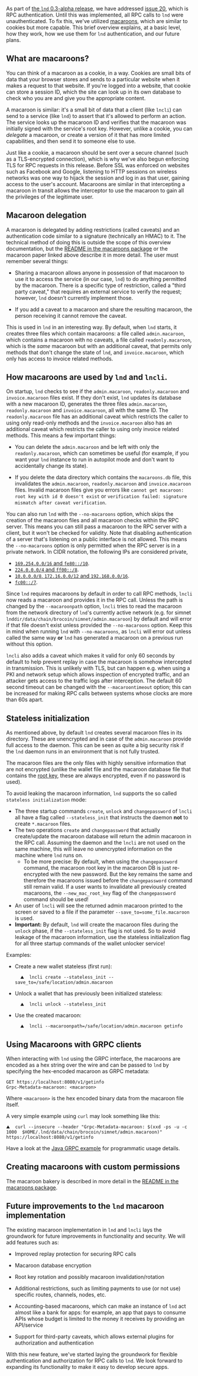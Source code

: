 As part of [the `lnd` 0.3-alpha
release](https://github.com/brsuite/lnd/releases/tag/v0.3-alpha), we
have addressed [issue 20](https://github.com/brsuite/lnd/issues/20),
which is RPC authentication. Until this was implemented, all RPC calls to `lnd`
were unauthenticated. To fix this, we've utilized
[macaroons](https://research.google.com/pubs/pub41892.html), which are similar
to cookies but more capable. This brief overview explains, at a basic level,
how they work, how we use them for `lnd` authentication, and our future plans.

## What are macaroons?

You can think of a macaroon as a cookie, in a way. Cookies are small bits of
data that your browser stores and sends to a particular website when it makes a
request to that website. If you're logged into a website, that cookie can store
a session ID, which the site can look up in its own database to check who you
are and give you the appropriate content.

A macaroon is similar: it's a small bit of data that a client (like `lncli`)
can send to a service (like `lnd`) to assert that it's allowed to perform an
action. The service looks up the macaroon ID and verifies that the macaroon was
initially signed with the service's root key. However, unlike a cookie, you can
*delegate* a macaroon, or create a version of it that has more limited
capabilities, and then send it to someone else to use.

Just like a cookie, a macaroon should be sent over a secure channel (such as a
TLS-encrypted connection), which is why we've also begun enforcing TLS for RPC
requests in this release. Before SSL was enforced on websites such as Facebook
and Google, listening to HTTP sessions on wireless networks was one way to
hijack the session and log in as that user, gaining access to the user's
account. Macaroons are similar in that intercepting a macaroon in transit
allows the interceptor to use the macaroon to gain all the privileges of the
legitimate user.

## Macaroon delegation

A macaroon is delegated by adding restrictions (called caveats) and an
authentication code similar to a signature (technically an HMAC) to it. The
technical method of doing this is outside the scope of this overview
documentation, but the [README in the macaroons package](../macaroons/README.md)
or the macaroon paper linked above describe it in more detail. The
user must remember several things:

* Sharing a macaroon allows anyone in possession of that macaroon to use it to
  access the service (in our case, `lnd`) to do anything permitted by the
  macaroon. There is a specific type of restriction, called a "third party
  caveat," that requires an external service to verify the request; however,
  `lnd` doesn't currently implement those.

* If you add a caveat to a macaroon and share the resulting macaroon, the
  person receiving it cannot remove the caveat.

This is used in `lnd` in an interesting way. By default, when `lnd` starts, it
creates three files which contain macaroons: a file called `admin.macaroon`,
which contains a macaroon with no caveats, a file called `readonly.macaroon`,
which is the *same* macaroon but with an additional caveat, that permits only
methods that don't change the state of `lnd`, and `invoice.macaroon`, which
only has access to invoice related methods.

## How macaroons are used by `lnd` and `lncli`.

On startup, `lnd` checks to see if the `admin.macaroon`, `readonly.macaroon`
and `invoice.macaroon` files exist. If they don't exist, `lnd` updates its
database with a new macaroon ID, generates the three files `admin.macaroon`,
`readonly.macaroon` and `invoice.macaroon`, all with the same ID. The
`readonly.macaroon` file has an additional caveat which restricts the caller
to using only read-only methods and the `invoice.macaroon` also has an
additional caveat which restricts the caller to using only invoice related
methods. This means a few important things:

* You can delete the `admin.macaroon` and be left with only the
  `readonly.macaroon`, which can sometimes be useful (for example, if you want
  your `lnd` instance to run in autopilot mode and don't want to accidentally
  change its state).

* If you delete the data directory which contains the `macaroons.db` file, this
  invalidates the `admin.macaroon`, `readonly.macaroon` and `invoice.macaroon`
  files. Invalid macaroon files give you errors like `cannot get macaroon: root
  key with id 0 doesn't exist` or `verification failed: signature mismatch
  after caveat verification`.

You can also run `lnd` with the `--no-macaroons` option, which skips the
creation of the macaroon files and all macaroon checks within the RPC server.
This means you can still pass a macaroon to the RPC server with a client, but
it won't be checked for validity. Note that disabling authentication of a server
that's listening on a public interface is not allowed. This means the
`--no-macaroons` option is only permitted when the RPC server is in a private
network. In CIDR notation, the following IPs are considered private,
- [`169.254.0.0/16` and `fe80::/10`](https://en.wikipedia.org/wiki/Link-local_address).
- [`224.0.0.0/4` and `ff00::/8`](https://en.wikipedia.org/wiki/Multicast_address).
- [`10.0.0.0/8`, `172.16.0.0/12` and `192.168.0.0/16`](https://tools.ietf.org/html/rfc1918).
- [`fc00::/7`](https://tools.ietf.org/html/rfc4193).

Since `lnd` requires macaroons by default in order to call RPC methods, `lncli`
now reads a macaroon and provides it in the RPC call. Unless the path is
changed by the `--macaroonpath` option, `lncli` tries to read the macaroon from
the network directory of `lnd`'s currently active network (e.g. for simnet
`lnddir/data/chain/brocoin/simnet/admin.macaroon`) by default and will error if
that file doesn't exist unless provided the `--no-macaroons` option. Keep this
in mind when running `lnd` with `--no-macaroons`, as `lncli` will error out
unless called the same way **or** `lnd` has generated a macaroon on a previous
run without this option.

`lncli` also adds a caveat which makes it valid for only 60 seconds by default
to help prevent replay in case the macaroon is somehow intercepted in
transmission. This is unlikely with TLS, but can happen e.g. when using a PKI
and network setup which allows inspection of encrypted traffic, and an attacker
gets access to the traffic logs after interception. The default 60 second
timeout can be changed with the `--macaroontimeout` option; this can be
increased for making RPC calls between systems whose clocks are more than 60s
apart.

## Stateless initialization

As mentioned above, by default `lnd` creates several macaroon files in its
directory. These are unencrypted and in case of the `admin.macaroon` provide
full access to the daemon. This can be seen as quite a big security risk if
the `lnd` daemon runs in an environment that is not fully trusted.

The macaroon files are the only files with highly sensitive information that
are not encrypted (unlike the wallet file and the macaroon database file that
contains the [root key](../macaroons/README.md), these are always encrypted,
even if no password is used).

To avoid leaking the macaroon information, `lnd` supports the so called 
`stateless initialization` mode:
* The three startup commands `create`, `unlock` and `changepassword` of `lncli`
  all have a flag called `--stateless_init` that instructs the daemon **not**
  to create `*.macaroon` files.
* The two operations `create` and `changepassword` that actually create/update
  the macaroon database will return the admin macaroon in the RPC call.
  Assuming the daemon and the `lncli` are not used on the same machine, this
  will leave no unencrypted information on the machine where `lnd` runs on.
  * To be more precise: By default, when using the `changepassword` command, the
    macaroon root key in the macaroon DB is just re-encrypted with the new
    password. But the key remains the same and therefore the macaroons issued
    before the `changepassword` command still remain valid. If a user wants to
    invalidate all previously created macaroons, the `--new_mac_root_key` flag
    of the `changepassword` command should be used! 
* An user of `lncli` will see the returned admin macaroon printed to the screen
  or saved to a file if the parameter `--save_to=some_file.macaroon` is used.
* **Important:** By default, `lnd` will create the macaroon files during the
  `unlock` phase, if the `--stateless_init` flag is not used. So to avoid
  leakage of the macaroon information, use the stateless initialization flag
  for all three startup commands of the wallet unlocker service!

Examples:

* Create a new wallet stateless (first run):
  ```shell
    ⛰  lncli create --stateless_init --save_to=/safe/location/admin.macaroon
  ```
* Unlock a wallet that has previously been initialized stateless:
  ```shell
    ⛰  lncli unlock --stateless_init
  ```
* Use the created macaroon:
  ```shell
    ⛰  lncli --macaroonpath=/safe/location/admin.macaroon getinfo
  ```

## Using Macaroons with GRPC clients

When interacting with `lnd` using the GRPC interface, the macaroons are encoded
as a hex string over the wire and can be passed to `lnd` by specifying the
hex-encoded macaroon as GRPC metadata:

```text
GET https://localhost:8080/v1/getinfo
Grpc-Metadata-macaroon: <macaroon>
```

Where `<macaroon>` is the hex encoded binary data from the macaroon file itself.

A very simple example using `curl` may look something like this:

```shell
⛰  curl --insecure --header "Grpc-Metadata-macaroon: $(xxd -ps -u -c 1000  $HOME/.lnd/data/chain/brocoin/simnet/admin.macaroon)" https://localhost:8080/v1/getinfo
```

Have a look at the [Java GRPC example](/docs/grpc/java.md) for programmatic usage details.

## Creating macaroons with custom permissions

The macaroon bakery is described in more detail in the
[README in the macaroons package](../macaroons/README.md).

## Future improvements to the `lnd` macaroon implementation

The existing macaroon implementation in `lnd` and `lncli` lays the groundwork
for future improvements in functionality and security. We will add features
such as:

* Improved replay protection for securing RPC calls

* Macaroon database encryption

* Root key rotation and possibly macaroon invalidation/rotation

* Additional restrictions, such as limiting payments to use (or not use)
  specific routes, channels, nodes, etc.

* Accounting-based macaroons, which can make an instance of `lnd` act almost
  like a bank for apps: for example, an app that pays to consume APIs whose
  budget is limited to the money it receives by providing an API/service

* Support for third-party caveats, which allows external plugins for
  authorization and authentication

With this new feature, we've started laying the groundwork for flexible
authentication and authorization for RPC calls to `lnd`. We look forward to
expanding its functionality to make it easy to develop secure apps.  

